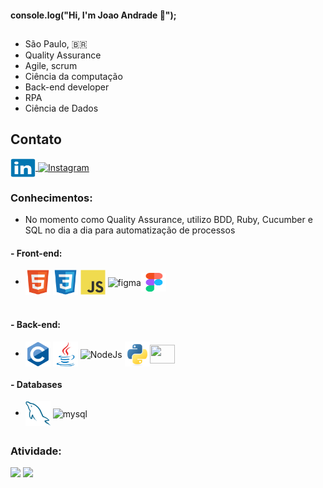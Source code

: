 #### console.log("Hi, I'm Joao Andrade 👋");

## 

- São Paulo,  :brazil:
- Quality Assurance
- Agile, scrum
- Ciência da computação
- Back-end developer
- RPA
- Ciência de Dados

## Contato

<a href="https://www.linkedin.com/in/joao-vitor-andrade-de-araujo-9656b119b/" target="_blank">
  <img align="center" alt="Joao-LinkedIn" height="30" width="40" src="https://raw.githubusercontent.com/devicons/devicon/master/icons/linkedin/linkedin-original.svg">
</a>

<a href="https://www.instagram.com/andradejv__/" target="_blank">
  <img align="center" alt="Instagram" height="30" width="30" src="https://image.flaticon.com/icons/png/512/1384/1384063.png">
</a>

### Conhecimentos:

- No momento como Quality Assurance, utilizo BDD, Ruby, Cucumber e SQL no dia a dia para automatização de processos

#### - Front-end:

- <img align="center" alt="HTML" heigth="30" width="40" src="https://raw.githubusercontent.com/devicons/devicon/master/icons/html5/html5-original.svg"> <img align="center" alt="CSS" heigth="30" width="40" src="https://raw.githubusercontent.com/devicons/devicon/master/icons/css3/css3-original.svg"> <img align="center" alt="Js" heigth="28" width="40" src="https://raw.githubusercontent.com/devicons/devicon/master/icons/javascript/javascript-original.svg"> <img align="center" alt="figma" height="30" width="40" src="https://cdn.jsdelivr.net/gh/devicons/devicon/icons/react/react-original.svg"><img align="center" alt="figma" height="30" width="40" src="https://raw.githubusercontent.com/devicons/devicon/master/icons/figma/figma-original.svg"> 
#
#### - Back-end:
- <img align="center" alt="C" heigth="30" width="40" src="https://raw.githubusercontent.com/devicons/devicon/master/icons/c/c-original.svg"> <img align="center" alt="Java" heigth="30" width="40" src="https://raw.githubusercontent.com/devicons/devicon/master/icons/java/java-original.svg"> <img align="center" alt="NodeJs" heigth="30" width="40" src="https://cdn.jsdelivr.net/gh/devicons/devicon/icons/nodejs/nodejs-plain.svg"> <img align="center" alt="Python" heigth="30" width="40" src="https://raw.githubusercontent.com/devicons/devicon/master/icons/python/python-original.svg"><img align="center" height="30" width="40" src="https://cdn.jsdelivr.net/gh/devicons/devicon/icons/ruby/ruby-original.svg">

#### - Databases
- <img align="center" alt="mysql" heigth="30" width="40" src="https://raw.githubusercontent.com/devicons/devicon/master/icons/mysql/mysql-original.svg"> <img align="center" alt="mysql" heigth="30" width="40" src="https://cdn.jsdelivr.net/gh/devicons/devicon/icons/mongodb/mongodb-original.svg">  
##

### Atividade:

<div style="display:inline-block"> 
  <a href="https://github.com/AndradeJV"></a>
  <img height="140em" src="https://github-readme-stats.vercel.app/api?username=AndradeJV&show_icons=true&theme=dracula&include_all_commits=true&count_private=true"/> 
  <img height="140em" src="https://github-readme-stats.vercel.app/api/top-langs/?username=AndradeJV&layout=compact&langs_count=16&theme=dracula"/>
</div>
